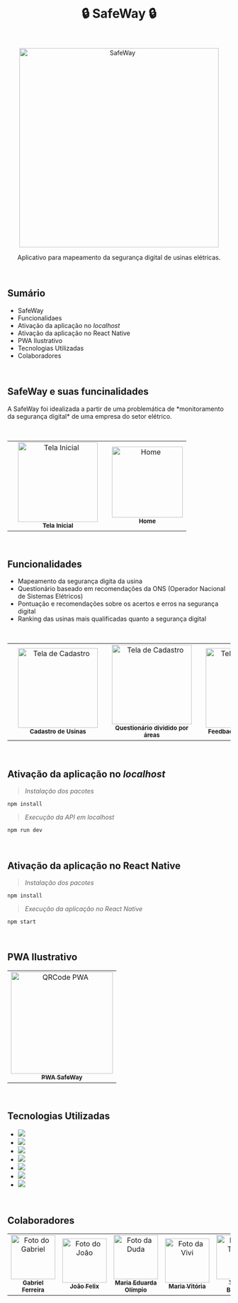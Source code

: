 <h1 align = "center"> 🔒 SafeWay 🔒 </h1> <br>
<p align = "center">
    <img alt="SafeWay" title="Logo" src="https://user-images.githubusercontent.com/93235055/207123160-89de172b-5a0d-48a0-bfa1-fb58be3a4422.png" width="450">
</p>

<p align = "center">
  Aplicativo para mapeamento da segurança digital de usinas elétricas.
</p> <br>

## Sumário

- SafeWay
- Funcionalidaes
- Ativação da aplicação no _localhost_
- Ativação da aplicação no React Native
- PWA Ilustrativo
- Tecnologias Utilizadas
- Colaboradores

<br>

## SafeWay e suas funcinalidades

<p> A SafeWay foi idealizada a partir de uma problemática de *monitoramento da segurança digital* de uma empresa do setor elétrico.</p><br>

<table align = center>
        <th>
            <td align = "center">
                <img src="https://user-images.githubusercontent.com/93235055/208209761-6c6c5122-7298-47f6-aceb-c1a080addc45.png" width ="180px;" alt="Tela Inicial"/><br>
                <sub>
                  <b>Tela Inicial</b>
                </sub>
        </th>    
        <th>
            <td align="center">
                <img src="https://user-images.githubusercontent.com/93235055/208209616-2c4fb11e-19b3-4169-900d-7d607b700fa7.png" width = "160px;" alt="Home"/><br>
                <sub>
                  <b>Home</b>
                </sub>
        </th> 
</table>

<br>

## Funcionalidades

<ul>
    <li> Mapeamento da segurança digita da usina</li>
    <li> Questionário baseado em recomendações da ONS (Operador Nacional de Sistemas Elétricos) </li>
    <li> Pontuação e recomendações sobre os acertos e erros na segurança digital </li>
    <li> Ranking das usinas mais qualificadas quanto a segurança digital </li>
</ul>     

<br>

<div align = center>
    <table>
        <th>
            <td align="center">
                <img src="https://user-images.githubusercontent.com/93235055/208146706-7e08365a-fc5e-47b8-af65-0bc5f9fd259f.png" width="180px;" alt="Tela de Cadastro"/><br>
                <sub>
                  <b>Cadastro de Usinas</b>
                </sub>
        </th>    
        <th>
            <td align="center">
                <img src="https://user-images.githubusercontent.com/93235055/208147239-d5605d3f-8872-46e0-893b-669a353228c3.png" width="180px;" alt="Tela de Cadastro"/><br>
                <sub>
                  <b>Questionário dividido por áreas</b>
                </sub>
        </th> 
        <th>
            <td align="center">
                <img src="https://user-images.githubusercontent.com/93235055/208147922-16f2bf87-7910-42fd-8e7d-19ec13d726c7.png" width="180px;" alt="Tela de Cadastro"/><br>
                <sub>
                  <b>Feedback do questionário</b>
                </sub>
        </th> 
         <th>
            <td align="center">
                <img src="https://user-images.githubusercontent.com/93235055/208147970-9e705f2a-dd15-45b0-9a1e-b0cf67951953.png" width="157px;" alt="Tela de Cadastro"/><br>
                <sub>
                  <b>Ranking de Usinas</b>
                </sub>
        </th> 
    </table> 
</div> 

<br>

## Ativação da aplicação no _localhost_

> _Instalação dos pacotes_

```
npm install 
```

> _Execução da API em localhost_

```
npm run dev
```

<br>

## Ativação da aplicação no React Native

> _Instalação dos pacotes_

```npm
npm install 
```

> _Execução da aplicação no React Native_

```
npm start
```

<br>

## PWA Ilustrativo 

<table>
  <tr>
    <td align="center">
      <a href="https://safeway-pwa.netlify.app/" target="_blank">
        <img src="https://user-images.githubusercontent.com/93235055/208099160-ebba60ec-5f0d-41ad-87ea-9df02809aece.png" width="230px;" alt="QRCode PWA"/><br>
        <sub>
          <b>PWA SafeWay</b>
        </sub>
    </tr>    
</table> 

<br>

## Tecnologias Utilizadas

- <img src = "https://img.shields.io/badge/HTML5-E34F26?style=for-the-badge&logo=html5&logoColor=white"/>
- <img src = "https://img.shields.io/badge/CSS3-1572B6?style=for-the-badge&logo=css3&logoColor=white"/>
- <img src = "https://img.shields.io/badge/JavaScript-323330?style=for-the-badge&logo=javascript&logoColor=F7DF1E"/>
- <img src = "https://img.shields.io/badge/Bootstrap-563D7C?style=for-the-badge&logo=bootstrap&logoColor=white"/>
- <img src = "https://img.shields.io/badge/Node.js-43853D?style=for-the-badge&logo=node.js&logoColor=white"/>
- <img src = "https://img.shields.io/badge/React_Native-20232A?style=for-the-badge&logo=react&logoColor=61DAFB"/>
- <img src = "https://img.shields.io/badge/MongoDB-4EA94B?style=for-the-badge&logo=mongodb&logoColor=white"/>

<br>

## Colaboradores

<table>
  <tr>
    <td align="center">
      <a href="https://github.com/gabrsferr" target="_blank">
        <img src="https://user-images.githubusercontent.com/93235055/207221529-289eedff-f4e9-4124-9cac-e32efbf15dc7.jpg" width="100px;" alt="Foto do Gabriel"/><br>
        <sub>
          <b>Gabriel Ferreira</b>
        </sub>
      </a>
      <td align="center">
      <a href="https://github.com/Jo4oV1ctorr" target="_blank">
        <img src="https://user-images.githubusercontent.com/93235055/207212423-cd45e978-8a3e-446c-8420-c0207865d6d6.jpg" width="100px;" alt="Foto do João"/><br>
        <sub>
          <b>João Felix</b>
        </sub>
      </a>
      <td align="center">
      <a href="https://github.com/MEduardaOl" target="_blank">
        <img src="https://user-images.githubusercontent.com/93235055/207213160-4150196b-6102-4e30-a0d1-ad3471f813aa.jpg" width="100px;" alt="Foto da Duda"/><br>
        <sub>
          <b>Maria Eduarda Olímpio</br>
        </sub>
      </a>
      <td align="center">
      <a href="https://github.com/MariV24" target="_blank">
        <img src="https://user-images.githubusercontent.com/93235055/207211504-03aef402-441d-4773-92af-fedcfee18b46.jpg" width="100px;" alt="Foto da Vivi"/><br>
        <sub>
          <b>Maria Vitória</b>
        </sub>
      </a>
      <td align="center">
      <a href="https://github.com/Thaleshsb" target="_blank">
        <img src="https://user-images.githubusercontent.com/93235055/207211672-fcd01181-e39b-49b0-967a-6bd11dd05af4.jpg" width="100px;" alt="Foto do Thales"/><br>
        <sub>
          <b>Thales Barbosa</b>
        </sub>
      </a>
      <td align="center">
      <a href="https://github.com/thborgess" target="_blank">
        <img src="https://user-images.githubusercontent.com/93235055/207134053-ab61008f-97c0-42aa-9cd5-5fc27fac95a7.jpg" width="100px;" alt="Foto do Thiago"/><br>
        <sub>
          <b>Thiago Borges</b>
        </sub>
      </a>
  </tr>
</table>






